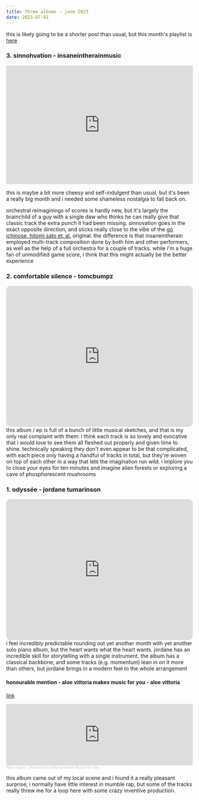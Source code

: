 ```yaml
---
title: three albums - june 2023
date: 2023-07-01
---
```


this is likely going to be a shorter post than usual, but this month's playlist is [here](https://open.spotify.com/playlist/7EMFyjdCmvrF2q2q8mvKJ6?si=e8fccb3f063f4699)  

### 3. sinnohvation - insaneintherainmusic  
<iframe style="border: 0; width: 100%; height: 320px;" src="https://bandcamp.com/EmbeddedPlayer/album=2886208125/size=large/bgcol=ffffff/linkcol=0687f5/artwork=small/transparent=true/" seamless><a href="https://insaneintherainmusic.bandcamp.com/album/sinnohvation">Sinnohvation by insaneintherainmusic</a></iframe>

this is maybe a bit more cheesy and self-indulgent than usual, but it's been a really big month and i needed some shameless nostalgia to fall back on.

orchestral reimaginings of scores is hardly new, but it's largely the brainchild of a guy with a single daw who thinks he can really give that classic track the extra punch it had been missing. sinnovation goes in the exact opposite direction, and sticks really close to the vibe of the [go ichinose, hitomi sato et. al.](https://youtu.be/b7oDZaUEoNo) original. the difference is that insaneintherain employed multi-track composition done by both him and other performers, as well as the help of a full orchestra for a couple of tracks. while i'm a huge fan of unmodified game score, i think that this might actually be the better experience

### 2. comfortable silence - tomcbumpz  
<iframe style="border-radius:12px" src="https://open.spotify.com/embed/album/1Mlp2X6DPCWVLoN6QqH25x?utm_source=generator" width="100%" height="380" frameBorder="0" allowfullscreen="" allow="autoplay; clipboard-write; encrypted-media; fullscreen; picture-in-picture"></iframe>  
this album / ep is full of a bunch of little musical sketches, and that is my only real complaint with them: i think each track is so lovely and evocative that i would love to see them all fleshed out properly and given time to shine. technically speaking they don't even appear to be that complicated, with each piece only having a handful of tracks in total, but they're woven on top of each other in a way that lets the imagination run wild. i implore you to close your eyes for ten minutes and imagine alien forests or exploring a cave of phosphorescent mushrooms

### 1. odyssée - jordane tumarinson  
<iframe style="border-radius:12px" src="https://open.spotify.com/embed/album/2KWSapFXHxoIv4tF0NGbDW?utm_source=generator" width="100%" height="380" frameBorder="0" allowfullscreen="" allow="autoplay; clipboard-write; encrypted-media; fullscreen; picture-in-picture"></iframe>  
i feel incredibly predictable rounding out yet another month with yet another solo piano album, but the heart wants what the heart wants. jordane has an incredible skill for storytelling with a single instrument. the album has a classical backbone, and some tracks (e.g. momentum) lean in on it more than others, but jordane brings in a modern feel to the whole arrangement

#### honourable mention - aloe vittoria makes music for you - aloe vittoria

[link](https://soundcloud.com/aloe-vittoria/aloe-vittoria-makes-music-for-you)
<iframe width="100%" height="166" scrolling="no" frameborder="no" allow="autoplay" src="https://w.soundcloud.com/player/?url=https%3A//api.soundcloud.com/tracks/1528521529&color=%23ff5500&auto_play=false&hide_related=false&show_comments=true&show_user=true&show_reposts=false&show_teaser=true"></iframe><div style="font-size: 10px; color: #cccccc;line-break: anywhere;word-break: normal;overflow: hidden;white-space: nowrap;text-overflow: ellipsis; font-family: Interstate,Lucida Grande,Lucida Sans Unicode,Lucida Sans,Garuda,Verdana,Tahoma,sans-serif;font-weight: 100;"><a href="https://soundcloud.com/aloe-vittoria" title="Aloe vittoria" target="_blank" style="color: #cccccc; text-decoration: none;">Aloe vittoria</a> · <a href="https://soundcloud.com/aloe-vittoria/aloe-vittoria-makes-music-for-you" title="[Album] Aloe Vittoria Makes Music For You" target="_blank" style="color: #cccccc; text-decoration: none;">[Album] Aloe Vittoria Makes Music For You</a></div>  

this album came out of my local scene and i found it a really pleasant surprise; i normally have little interest in mumble rap, but some of the tracks really threw me for a loop here with some crazy inventive production. 